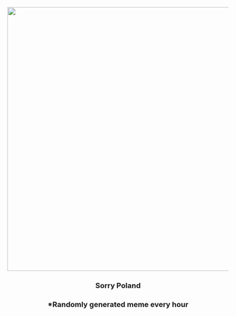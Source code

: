 <p align="center">
        <img src="https://i.redd.it/863xo2dmp70a1.jpg" width="600" height="600">
        </p>
        <h3 align="center">Sorry Poland</h3>
        <h3 align="center">*Randomly generated meme every hour</h3>
    